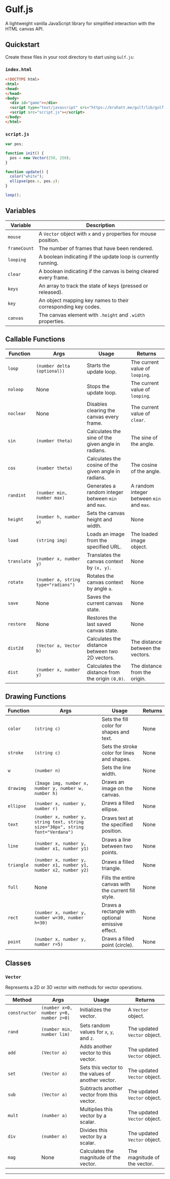 # Gulf.js

A lightweight vanilla JavaScript library for simplified interaction with the HTML canvas API.

## Quickstart

Create these files in your root directory to start using `Gulf.js`:

### `index.html`

```html
<!DOCTYPE html>
<html>
<head>
</head>
<body>
  <div id="game"></div>
  <script type="text/javascript" src="https://bruhatt.me/gulf/lib/gulf.js"></script>
  <script src="script.js"></script>
</body>
</html>
```

### `script.js`

```js
var pos;

function init() {
  pos = new Vector(250, 250);
}

function update() {
  color("white");
  ellipse(pos.x, pos.y);
}

loop();
```

## Variables

| Variable      | Description                                                   |
|---------------|---------------------------------------------------------------|
| `mouse`       | A `Vector` object with `x` and `y` properties for mouse position. |
| `frameCount`  | The number of frames that have been rendered.                |
| `looping`     | A boolean indicating if the update loop is currently running. |
| `clear`       | A boolean indicating if the canvas is being cleared every frame. |
| `keys`        | An array to track the state of keys (pressed or released).    |
| `key`         | An object mapping key names to their corresponding key codes. |
| `canvas`      | The canvas element with `.height` and `.width` properties.    |

## Callable Functions

| Function      | Args                           | Usage                                          | Returns                                    |
|---------------|--------------------------------|------------------------------------------------|--------------------------------------------|
| `loop`        | `(number delta (optional))`                           | Starts the update loop.                       | The current value of `looping`.            |
| `noloop`      | None                           | Stops the update loop.                        | The current value of `looping`.            |
| `noclear`     | None                           | Disables clearing the canvas every frame.     | The current value of `clear`.              |
| `sin`         | `(number theta)`                | Calculates the sine of the given angle in radians. | The sine of the angle.                    |
| `cos`         | `(number theta)`                | Calculates the cosine of the given angle in radians. | The cosine of the angle.                  |
| `randint`     | `(number min, number max)`     | Generates a random integer between `min` and `max`. | A random integer between `min` and `max`. |
| `height`      | `(number h, number w)`         | Sets the canvas height and width.             | None                                       |
| `load`        | `(string img)`                 | Loads an image from the specified URL.        | The loaded image object.                   |
| `translate`   | `(number x, number y)`         | Translates the canvas context by `(x, y)`.   | None                                       |
| `rotate`      | `(number a, string type="radians")` | Rotates the canvas context by angle `a`. | None                                       |
| `save`        | None                           | Saves the current canvas state.               | None                                       |
| `restore`     | None                           | Restores the last saved canvas state.         | None                                       |
| `dist2d`      | `(Vector a, Vector b)`         | Calculates the distance between two 2D vectors. | The distance between the vectors.         |
| `dist`        | `(number x, number y)`         | Calculates the distance from the origin `(0,0)`. | The distance from the origin.             |

## Drawing Functions

| Function      | Args                                    | Usage                                         | Returns                      |
|---------------|-----------------------------------------|-----------------------------------------------|------------------------------|
| `color`       | `(string c)`                            | Sets the fill color for shapes and text.     | None                         |
| `stroke`      | `(string c)`                            | Sets the stroke color for lines and shapes.  | None                         |
| `w`           | `(number n)`                            | Sets the line width.                        | None                         |
| `drawimg`     | `(Image img, number x, number y, number w, number h)` | Draws an image on the canvas.                | None                         |
| `ellipse`     | `(number x, number y, number r)`        | Draws a filled ellipse.                      | None                         |
| `text`        | `(number x, number y, string text, string size="30px", string font="Verdana")` | Draws text at the specified position.       | None                         |
| `line`        | `(number x, number y, number x1, number y1)` | Draws a line between two points.             | None                         |
| `triangle`    | `(number x, number y, number x1, number y1, number x2, number y2)` | Draws a filled triangle.                     | None                         |
| `full`        | None                                    | Fills the entire canvas with the current fill style. | None                         |
| `rect`        | `(number x, number y, number w=30, number h=30)` | Draws a rectangle with optional emissive effect. | None                         |
| `point`       | `(number x, number y, number r=5)`      | Draws a filled point (circle).               | None                         |

## Classes

### `Vector`

Represents a 2D or 3D vector with methods for vector operations.

| Method        | Args                           | Usage                                         | Returns                                    |
| --- | --- | --- | --- |
| `constructor` | `(number x=0, number y=0, number z=0)` | Initializes the vector.                      | A `Vector` object.                        |
| `rand`| `(number min, number lim)`     | Sets random values for `x`, `y`, and `z`.    | The updated `Vector` object.|
| `add` | `(Vector a)` | Adds another vector to this vector.| The updated `Vector` object. |
| `set`| `(Vector a)` | Sets this vector to the values of another vector. | The updated `Vector` object.              |
| `sub`         | `(Vector a)`                    | Subtracts another vector from this vector.   | The updated `Vector` object.              |
| `mult`        | `(number a)`                    | Multiplies this vector by a scalar.          | The updated `Vector` object.              |
| `div`         | `(number a)`                    | Divides this vector by a scalar.             | The updated `Vector` object.              |
| `mag`         | None                           | Calculates the magnitude of the vector.      | The magnitude of the vector.              |

---
